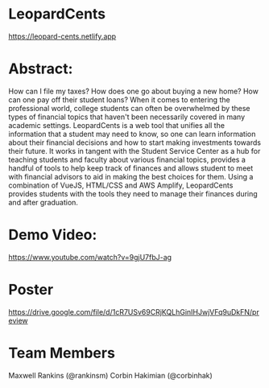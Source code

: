 # LeopardCents
https://leopard-cents.netlify.app

# Abstract:
How can I file my taxes? How does one go about buying a new home? How can one pay off their student loans? When it comes to entering the professional world, college students can often be overwhelmed by these types of financial topics that haven't been necessarily covered in many academic settings. LeopardCents is a web tool that unifies all the information that a student may need to know, so one can learn information about their financial decisions and how to start making investments towards their future. It works in tangent with the Student Service Center as a hub for teaching students and faculty about various financial topics, provides a handful of tools to help keep track of finances and allows student to meet with financial advisors to aid in making the best choices for them. Using a combination of VueJS, HTML/CSS and AWS Amplify, LeopardCents provides students with the tools they need to manage their finances during and after graduation.

# Demo Video:
https://www.youtube.com/watch?v=9gjU7fbJ-ag

# Poster
https://drive.google.com/file/d/1cR7USv69CRjKQLhGinIHJwjVFq9uDkFN/preview

# Team Members
  Maxwell Rankins (@rankinsm)
  Corbin Hakimian (@corbinhak)

